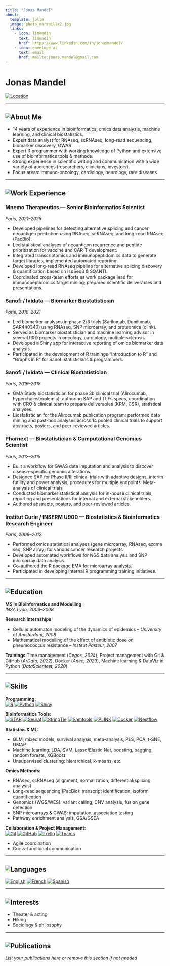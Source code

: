 ```yaml
---
title: "Jonas Mandel"
about:
  template: jolla
  image: photo_marseille2.jpg
  links:
    - icon: linkedin
      text: linkedin
      href: https://www.linkedin.com/in/jonasmandel/
    - icon: envelope-at
      text: email
      href: mailto:jonas.mandel@gmail.com
---
```


# Jonas Mandel

[![Location](https://img.shields.io/badge/Location-Paris,%20France-blue?logo=homeadvisor&logoColor=white)](https://goo.gl/maps/6TzjX6dN6p72)

---

## ![About Me](https://img.shields.io/badge/-About%20Me-informational?style=flat-square&logo=about-dot-me&logoColor=white)

- 14 years of experience in bioinformatics, omics data analysis, machine learning, and clinical biostatistics.
- Expert data analyst for RNAseq, scRNAseq, long-read sequencing, biomarker discovery, GWAS.
- Expert R programmer with working knowledge of Python and extensive use of bioinformatics tools & methods.
- Strong experience in scientific writing and communication with a wide variety of audiences (researchers, clinicians, investors).
- Focus areas: immuno-oncology, cardiology, neurology, rare diseases.

---

## ![Work Experience](https://img.shields.io/badge/-Work%20Experience-success?style=flat-square&logo=briefcase&logoColor=white)

### Mnemo Therapeutics — Senior Bioinformatics Scientist  
_Paris, 2021–2025_
- Developed pipelines for detecting alternative splicing and cancer neoantigen prediction using RNAseq, scRNAseq, and long-read RNAseq (PacBio).
- Led statistical analyses of neoantigen recurrence and peptide prioritization for vaccine and CAR-T development.
- Integrated transcriptomics and immunopeptidomics data to generate target libraries; implemented automated reporting.
- Developed long-read RNAseq pipeline for alternative splicing discovery & quantification based on IsoSeq3 & SQANTI.
- Coordinated cross-team efforts as work package lead for immunopeptidomics target mining; prepared scientific deliverables and presentations.

### Sanofi / Ividata — Biomarker Biostatistician  
_Paris, 2018–2021_
- Led biomarker analyses in phase 2/3 trials (Sarilumab, Dupilumab, SAR440340) using RNAseq, SNP microarray, and proteomics (olink).
- Served as biomarker biostatistician and machine learning advisor in several R&D projects in oncology, cardiology, multiple sclerosis.
- Developed a Shiny app for interactive reporting of omics biomarker data analysis.
- Participated in the development of R trainings “Introduction to R” and “Graphs in R” for Sanofi statisticians & programmers.

### Sanofi / Ividata — Clinical Biostatistician  
_Paris, 2016–2018_
- GMA Study biostatistician for phase 3b clinical trial (Alirocumab, hypercholesterolemia): authoring SAP and TLFs specs, coordination with CRO & clinical team to prepare deliverables (KRM, CSR), statistical analyses.
- Biostatistician for the Alirocumab publication program: performed data mining and post-hoc analyses across 14 pooled clinical trials to support abstracts, posters, and peer-reviewed articles.

### Pharnext — Biostatistician & Computational Genomics Scientist  
_Paris, 2012–2015_
- Built a workflow for GWAS data imputation and analysis to discover disease-specific genomic alterations.
- Designed SAP for Phase II/III clinical trials with adaptive designs, interim futility and power analysis, procedures for multiple endpoints. Meta-analysis of clinical trials.
- Conducted biomarker statistical analysis for in-house clinical trials; reporting and presentations for internal and external stakeholders.
- Authored abstracts, posters, and peer-reviewed articles.

### Institut Curie / INSERM U900 — Biostatistics & Bioinformatics Research Engineer  
_Paris, 2009–2012_
- Performed omics statistical analyses (gene microarray, RNAseq, exome seq, SNP array) for various cancer research projects.
- Developed automated workflows for NGS data analysis and SNP microarray data analysis.
- Co-authored the R package EMA for microarray analysis.
- Participated in developing internal R programming training initiatives.

---

## ![Education](https://img.shields.io/badge/-Education-yellow?style=flat-square&logo=graduation-cap&logoColor=white)

**MS in Bioinformatics and Modelling**  
_INSA Lyon, 2003–2008_

**Research Internships**
- Cellular automaton modeling of the dynamics of epidemics – _University of Amsterdam, 2008_
- Mathematical modelling of the effect of antibiotic dose on pneumococcus resistance – _Institut Pasteur, 2007_

**Trainings**
Time management (_Cegos, 2024_), Project management with Git & GitHub (_ArData, 2022_), Docker (_Aneo, 2023_), Machine learning & DataViz in Python (_DataScientest, 2020_)

---

## ![Skills](https://img.shields.io/badge/-Skills-blueviolet?style=flat-square&logo=code&logoColor=white)

**Programming:**  
[![R](https://img.shields.io/badge/R-276DC3?logo=r&logoColor=white)](#)
[![Python](https://img.shields.io/badge/Python-3776AB?logo=python&logoColor=white)](#)
[![Shiny](https://img.shields.io/badge/Shiny-009688?logo=rstudio&logoColor=white)](#)

**Bioinformatics Tools:**  
[![STAR](https://img.shields.io/badge/STAR-gray?logo=data&logoColor=white)](#)
[![Seurat](https://img.shields.io/badge/Seurat-gray?logo=data&logoColor=white)](#)
[![StringTie](https://img.shields.io/badge/StringTie-gray?logo=data&logoColor=white)](#)
[![Samtools](https://img.shields.io/badge/Samtools-gray?logo=data&logoColor=white)](#)
[![PLINK](https://img.shields.io/badge/PLINK-gray?logo=data&logoColor=white)](#)
[![Docker](https://img.shields.io/badge/Docker-2496ED?logo=docker&logoColor=white)](#)
[![Nextflow](https://img.shields.io/badge/Nextflow-16A085?logo=nextflow&logoColor=white)](#)

**Statistics & ML:**  
- GLM, mixed models, survival analysis, meta-analysis, PLS, PCA, t-SNE, UMAP
- Machine learning: LDA, SVM, Lasso/Elastic Net, boosting, bagging, random forests, XGBoost
- Unsupervised clustering: hierarchical, k-means, etc.

**Omics Methods:**  
- RNAseq, scRNAseq (alignment, normalization, differential/splicing analysis)
- Long-read sequencing (PacBio): transcript identification, isoform quantification
- Genomics (WGS/WES): variant calling, CNV analysis, fusion gene detection
- SNP microarrays & GWAS: imputation, association testing
- Pathway enrichment analysis, GSA/GSEA

**Collaboration & Project Management:**  
[![Git](https://img.shields.io/badge/Git-F05032?logo=git&logoColor=white)](#)
[![GitHub](https://img.shields.io/badge/GitHub-181717?logo=github&logoColor=white)](#)
[![Trello](https://img.shields.io/badge/Trello-0052CC?logo=trello&logoColor=white)](#)
[![Teams](https://img.shields.io/badge/Teams-6264A7?logo=microsoft-teams&logoColor=white)](#)
- Agile coordination
- Cross-functional communication

---

## ![Languages](https://img.shields.io/badge/-Languages-orange?style=flat-square&logo=language&logoColor=white)

[![English](https://img.shields.io/badge/English-fluent-blue)](#)
[![French](https://img.shields.io/badge/French-native-blue)](#)
[![Spanish](https://img.shields.io/badge/Spanish-good-blue)](#)

---

## ![Interests](https://img.shields.io/badge/-Interests-lightgrey?style=flat-square&logo=sparkles&logoColor=white)

- Theater & acting
- Hiking
- Sociology & philosophy

---

## ![Publications](https://img.shields.io/badge/-Publications-lightgrey?style=flat-square&logo=book&logoColor=white)

_List your publications here or remove this section if not needed_
